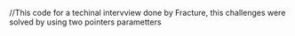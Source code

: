 //This code for a techinal intervview done by Fracture, this challenges were solved by using two pointers parametters
